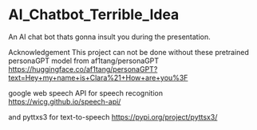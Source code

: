 # AI_Chatbot_Terrible_Idea
An AI chat bot thats gonna insult you during the presentation.

Acknowledgement
  This project can not be done without these
  pretrained personaGPT model from af1tang/personaGPT 
    https://huggingface.co/af1tang/personaGPT?text=Hey+my+name+is+Clara%21+How+are+you%3F
    
  google web speech API for speech recognition
    https://wicg.github.io/speech-api/
    
  and pyttxs3 for text-to-speech
    https://pypi.org/project/pyttsx3/
